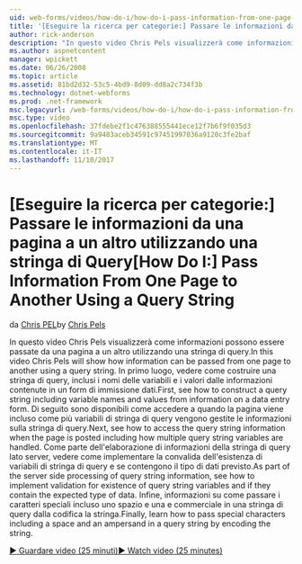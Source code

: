 ```yaml
---
uid: web-forms/videos/how-do-i/how-do-i-pass-information-from-one-page-to-another-using-a-query-string
title: '[Eseguire la ricerca per categorie:] Passare le informazioni da una pagina a un''altra usando una stringa di Query | Documenti Microsoft'
author: rick-anderson
description: "In questo video Chris Pels visualizzerà come informazioni possono essere passate da una pagina a un altro utilizzando una stringa di query. In primo luogo, vedere come costruire una stringa di query in..."
ms.author: aspnetcontent
manager: wpickett
ms.date: 06/26/2008
ms.topic: article
ms.assetid: 81bd2d32-53c5-4bd9-8d09-dd8a2c734f3b
ms.technology: dotnet-webforms
ms.prod: .net-framework
msc.legacyurl: /web-forms/videos/how-do-i/how-do-i-pass-information-from-one-page-to-another-using-a-query-string
msc.type: video
ms.openlocfilehash: 37fdebe2f1c476388555441ece12f7b6f9f035d3
ms.sourcegitcommit: 9a9483aceb34591c97451997036a9120c3fe2baf
ms.translationtype: MT
ms.contentlocale: it-IT
ms.lasthandoff: 11/10/2017
---
```

<a name="how-do-i-pass-information-from-one-page-to-another-using-a-query-string"></a><span data-ttu-id="74bab-104">[Eseguire la ricerca per categorie:] Passare le informazioni da una pagina a un altro utilizzando una stringa di Query</span><span class="sxs-lookup"><span data-stu-id="74bab-104">[How Do I:] Pass Information From One Page to Another Using a Query String</span></span>
====================
<span data-ttu-id="74bab-105">da [Chris PEL](https://twitter.com/chrispels)</span><span class="sxs-lookup"><span data-stu-id="74bab-105">by [Chris Pels](https://twitter.com/chrispels)</span></span>

<span data-ttu-id="74bab-106">In questo video Chris Pels visualizzerà come informazioni possono essere passate da una pagina a un altro utilizzando una stringa di query.</span><span class="sxs-lookup"><span data-stu-id="74bab-106">In this video Chris Pels will show how information can be passed from one page to another using a query string.</span></span> <span data-ttu-id="74bab-107">In primo luogo, vedere come costruire una stringa di query, inclusi i nomi delle variabili e i valori dalle informazioni contenute in un form di immissione dati.</span><span class="sxs-lookup"><span data-stu-id="74bab-107">First, see how to construct a query string including variable names and values from information on a data entry form.</span></span> <span data-ttu-id="74bab-108">Di seguito sono disponibili come accedere a quando la pagina viene incluso come più variabili di stringa di query vengono gestite le informazioni sulla stringa di query.</span><span class="sxs-lookup"><span data-stu-id="74bab-108">Next, see how to access the query string information when the page is posted including how multiple query string variables are handled.</span></span> <span data-ttu-id="74bab-109">Come parte dell'elaborazione di informazioni della stringa di query lato server, vedere come implementare la convalida dell'esistenza di variabili di stringa di query e se contengono il tipo di dati previsto.</span><span class="sxs-lookup"><span data-stu-id="74bab-109">As part of the server side processing of query string information, see how to implement validation for existence of query string variables and if they contain the expected type of data.</span></span> <span data-ttu-id="74bab-110">Infine, informazioni su come passare i caratteri speciali incluso uno spazio e una e commerciale in una stringa di query dalla codifica la stringa.</span><span class="sxs-lookup"><span data-stu-id="74bab-110">Finally, learn how to pass special characters including a space and an ampersand in a query string by encoding the string.</span></span>

[<span data-ttu-id="74bab-111">&#9654; Guardare video (25 minuti)</span><span class="sxs-lookup"><span data-stu-id="74bab-111">&#9654; Watch video (25 minutes)</span></span>](https://channel9.msdn.com/Blogs/ASP-NET-Site-Videos/how-do-i-pass-information-from-one-page-to-another-using-a-query-string)
